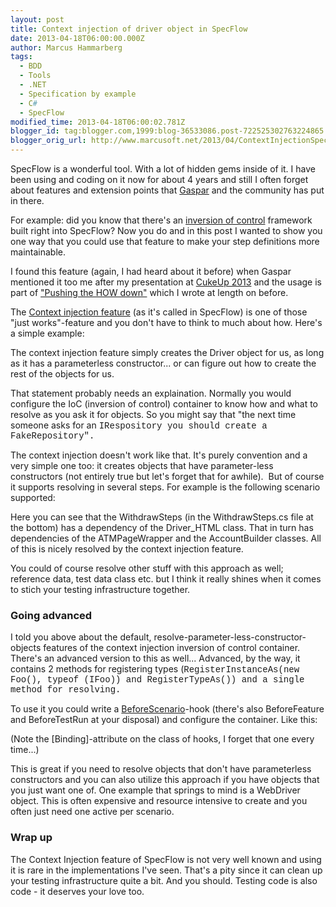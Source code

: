 ```yaml
---
layout: post
title: Context injection of driver object in SpecFlow
date: 2013-04-18T06:00:00.000Z
author: Marcus Hammarberg
tags:
  - BDD
  - Tools
  - .NET
  - Specification by example
  - C#
  - SpecFlow
modified_time: 2013-04-18T06:00:02.781Z
blogger_id: tag:blogger.com,1999:blog-36533086.post-722525302763224865
blogger_orig_url: http://www.marcusoft.net/2013/04/ContextInjectionSpecFlow.html
---
```


SpecFlow is a wonderful tool. With a lot of hidden gems inside of it. I have been using and coding on it now for about 4 years and still I often forget about features and extension points that [Gaspar](http://gasparnagy.com/) and the community has put
in there.

For example: did you know that there's an [inversion of
control](http://martinfowler.com/articles/injection.html) framework
built right into SpecFlow? Now you do and in this post I wanted to show
you one way that you could use that feature to make your step
definitions more maintainable.

I found this feature (again, I had heard about it before) when Gaspar
mentioned it too me after my presentation at [CukeUp
2013](http://skillsmatter.com/podcast/agile-testing/cuke-envy-a-dot-net-programmers-attempt-to-catch-up) and
the usage is part of ["Pushing the HOW
down"](http://www.marcusoft.net/2013/04/PushTheHowDown.html) which I
wrote at length on before.

The [Context injection
feature](https://github.com/techtalk/SpecFlow/wiki/Context-Injection)
(as it's called in SpecFlow) is one of those "just works"-feature and
you don't have to think to much about how. Here's a simple example:

The context injection feature simply creates the Driver object for us,
as long as it has a parameterless constructor... or can figure out how
to create the rest of the objects for us.

That statement probably needs an explaination. Normally you would
configure the IoC (inversion of control) container to know how and what
to resolve as you ask it for objects. So you might say that "the next
time someone asks for an <span
style="font-family: Courier New, Courier, monospace;">IRespository
you should create a <span
style="font-family: Courier New, Courier, monospace;">FakeRepository".

The context injection doesn't work like that. It's purely convention and
a very simple one too: it creates objects that have parameter-less
constructors (not entirely true but let's forget that for awhile).  But
of course it supports resolving in several steps. For example is the
following scenario supported:

Here you can see that the WithdrawSteps (in the WithdrawSteps.cs file at
the bottom) has a dependency of the Driver_HTML class. That in turn has
dependencies of the ATMPageWrapper and the AccountBuilder classes. All
of this is nicely resolved by the context injection feature.

You could of course resolve other stuff with this approach as well;
reference data, test data class etc. but I think it really shines when
it comes to stich your testing infrastructure together.

### Going advanced

I told you above about the default,
resolve-parameter-less-constructor-objects features of the context
injection inversion of control container. There's an advanced version to
this as well... Advanced, by the way, it contains 2 methods
for registering types (<span
style="font-family: Courier New, Courier, monospace;">RegisterInstanceAs(new
Foo(), typeof (IFoo)) and <span
style="font-family: Courier New, Courier, monospace;">RegisterTypeAs())
and a single method for resolving.

To use it you could write a
[BeforeScenario](http://www.marcusoft.net/2010/12/using-tags-in-specflow-features.html)-hook
(there's also BeforeFeature and BeforeTestRun at your disposal) and
configure the container. Like this:

(Note the \[Binding\]-attribute on the class of hooks, I forget that one
every time...)

This is great if you need to resolve objects that don't have
parameterless constructors and you can also utilize this approach if you
have objects that you just want one of. One example that springs to mind
is a WebDriver object. This is often expensive and resource intensive to
create and you often just need one active per scenario.

### Wrap up

The Context Injection feature of SpecFlow is not very well known and
using it is rare in the implementations I've seen. That's a pity since
it can clean up your testing infrastructure quite a bit. And you should.
Testing code is also code - it deserves your love too.

